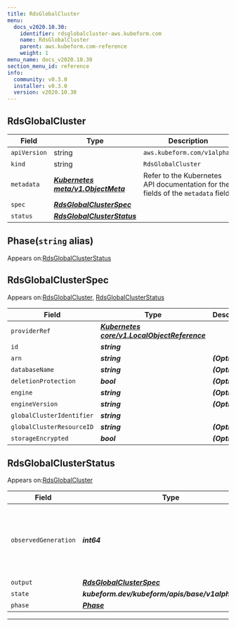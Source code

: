 ```yaml
---
title: RdsGlobalCluster
menu:
  docs_v2020.10.30:
    identifier: rdsglobalcluster-aws.kubeform.com
    name: RdsGlobalCluster
    parent: aws.kubeform.com-reference
    weight: 1
menu_name: docs_v2020.10.30
section_menu_id: reference
info:
  community: v0.3.0
  installer: v0.3.0
  version: v2020.10.30
---
```


## RdsGlobalCluster
| Field | Type | Description |
| ------ | ----- | ----------- |
| `apiVersion` | string | `aws.kubeform.com/v1alpha1` |
|    `kind` | string | `RdsGlobalCluster` |
| `metadata` | ***[Kubernetes meta/v1.ObjectMeta](https://v1-18.docs.kubernetes.io/docs/reference/generated/kubernetes-api/v1.18/#objectmeta-v1-meta)***|Refer to the Kubernetes API documentation for the fields of the `metadata` field.|
| `spec` | ***[RdsGlobalClusterSpec](#rdsglobalclusterspec)***||
| `status` | ***[RdsGlobalClusterStatus](#rdsglobalclusterstatus)***||
## Phase(`string` alias)

Appears on:[RdsGlobalClusterStatus](#rdsglobalclusterstatus)

## RdsGlobalClusterSpec

Appears on:[RdsGlobalCluster](#rdsglobalcluster), [RdsGlobalClusterStatus](#rdsglobalclusterstatus)

| Field | Type | Description |
| ------ | ----- | ----------- |
| `providerRef` | ***[Kubernetes core/v1.LocalObjectReference](https://v1-18.docs.kubernetes.io/docs/reference/generated/kubernetes-api/v1.18/#localobjectreference-v1-core)***||
| `id` | ***string***||
| `arn` | ***string***| ***(Optional)*** |
| `databaseName` | ***string***| ***(Optional)*** |
| `deletionProtection` | ***bool***| ***(Optional)*** |
| `engine` | ***string***| ***(Optional)*** |
| `engineVersion` | ***string***| ***(Optional)*** |
| `globalClusterIdentifier` | ***string***||
| `globalClusterResourceID` | ***string***| ***(Optional)*** |
| `storageEncrypted` | ***bool***| ***(Optional)*** |
## RdsGlobalClusterStatus

Appears on:[RdsGlobalCluster](#rdsglobalcluster)

| Field | Type | Description |
| ------ | ----- | ----------- |
| `observedGeneration` | ***int64***| ***(Optional)*** Resource generation, which is updated on mutation by the API Server.|
| `output` | ***[RdsGlobalClusterSpec](#rdsglobalclusterspec)***| ***(Optional)*** |
| `state` | ***kubeform.dev/kubeform/apis/base/v1alpha1.State***| ***(Optional)*** |
| `phase` | ***[Phase](#phase)***| ***(Optional)*** |
---
